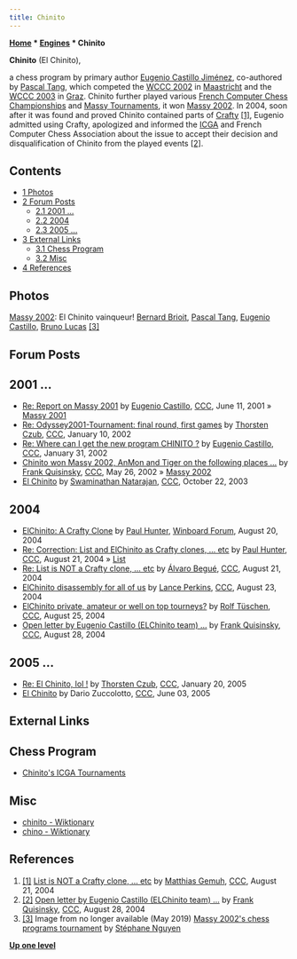 ```yaml
---
title: Chinito
---
```

**[Home](Home "Home") * [Engines](Engines "Engines") * Chinito**

**Chinito** (El Chinito),

a chess program by primary author [Eugenio Castillo Jiménez](Eugenio_Castillo_Jim%C3%A9nez "Eugenio Castillo Jiménez"), co-authored by [Pascal Tang](Pascal_Tang "Pascal Tang"), which competed the [WCCC 2002](WCCC_2002 "WCCC 2002") in [Maastricht](https://en.wikipedia.org/wiki/Maastricht) and the [WCCC 2003](WCCC_2003 "WCCC 2003") in [Graz](https://en.wikipedia.org/wiki/Graz).
Chinito further played various [French Computer Chess Championships](French_Computer_Chess_Championship "French Computer Chess Championship") and [Massy Tournaments](French_Programmers_Tournament "French Programmers Tournament"), it won [Massy 2002](Massy_2002 "Massy 2002").
In 2004, soon after it was found and proved Chinito contained parts of [Crafty](Crafty "Crafty") <a id="cite-note-1" href="#cite-ref-1">[1]</a>, Eugenio admitted using Crafty, apologized and informed the [ICGA](ICGA "ICGA") and French Computer Chess Association about the issue to accept their decision and disqualification of Chinito from the played events <a id="cite-note-2" href="#cite-ref-2">[2]</a>.

## Contents

- [1 Photos](#photos)
- [2 Forum Posts](#forum-posts)
  - [2.1 2001 ...](#2001-...)
  - [2.2 2004](#2004)
  - [2.3 2005 ...](#2005-...)
- [3 External Links](#external-links)
  - [3.1 Chess Program](#chess-program)
  - [3.2 Misc](#misc)
- [4 References](#references)

## Photos

[](http://www.ludochess.com/trn_massy2002/tournoi.php3)
[Massy 2002](Massy_2002 "Massy 2002"): El Chinito vainqueur! [Bernard Brioit](Bernard_Brioit "Bernard Brioit"), [Pascal Tang](Pascal_Tang "Pascal Tang"), [Eugenio Castillo](Eugenio_Castillo_Jim%C3%A9nez "Eugenio Castillo Jiménez"), [Bruno Lucas](Bruno_Lucas "Bruno Lucas") <a id="cite-note-3" href="#cite-ref-3">[3]</a>

## Forum Posts

## 2001 ...

- [Re: Report on Massy 2001](https://www.stmintz.com/ccc/index.php?id=174576) by [Eugenio Castillo](Eugenio_Castillo_Jim%C3%A9nez "Eugenio Castillo Jiménez"), [CCC](CCC "CCC"), June 11, 2001 » [Massy 2001](Massy_2001 "Massy 2001")
- [Re: Odyssey2001-Tournament: final round, first games](https://www.stmintz.com/ccc/index.php?id=206572) by [Thorsten Czub](Thorsten_Czub "Thorsten Czub"), [CCC](CCC "CCC"), January 10, 2002
- [Re: Where can I get the new program CHINITO ?](https://www.stmintz.com/ccc/index.php?id=211101) by [Eugenio Castillo](Eugenio_Castillo_Jim%C3%A9nez "Eugenio Castillo Jiménez"), [CCC](CCC "CCC"), January 31, 2002
- [Chinito won Massy 2002, AnMon and Tiger on the following places ...](https://www.stmintz.com/ccc/index.php?id=231908) by [Frank Quisinsky](Frank_Quisinsky "Frank Quisinsky"), [CCC](CCC "CCC"), May 26, 2002 » [Massy 2002](Massy_2002 "Massy 2002")
- [El Chinito](https://www.stmintz.com/ccc/index.php?id=322959) by [Swaminathan Natarajan](Swaminathan_Natarajan "Swaminathan Natarajan"), [CCC](CCC "CCC"), October 22, 2003

## 2004

- [ElChinito: A Crafty Clone](http://www.open-aurec.com/wbforum/viewtopic.php?f=18&t=48647) by [Paul Hunter](index.php?title=Paul_Hunter&action=edit&redlink=1 "Paul Hunter (page does not exist)"), [Winboard Forum](Computer_Chess_Forums "Computer Chess Forums"), August 20, 2004
- [Re: Correction: List and ElChinito as Crafty clones, ... etc](https://www.stmintz.com/ccc/index.php?id=383344) by [Paul Hunter](index.php?title=Paul_Hunter&action=edit&redlink=1 "Paul Hunter (page does not exist)"), [CCC](CCC "CCC"), August 21, 2004 » [List](</List_(Program)> "List (Program)")
- [Re: List is NOT a Crafty clone, ... etc](https://www.stmintz.com/ccc/index.php?id=383312) by [Álvaro Begué](%C3%81lvaro_Begu%C3%A9 "Álvaro Begué"), [CCC](CCC "CCC"), August 21, 2004
- [ElChinito disassembly for all of us](https://www.stmintz.com/ccc/index.php?id=383731) by [Lance Perkins](Lance_Perkins "Lance Perkins"), [CCC](CCC "CCC"), August 23, 2004
- [ElChinito private, amateur or well on top tourneys?](https://www.stmintz.com/ccc/index.php?id=384408) by [Rolf Tüschen](Rolf_T%C3%BCschen "Rolf Tüschen"), [CCC](CCC "CCC"), August 25, 2004
- [Open letter by Eugenio Castillo (ELChinito team) ...](https://www.stmintz.com/ccc/index.php?id=384790) by [Frank Quisinsky](Frank_Quisinsky "Frank Quisinsky"), [CCC](CCC "CCC"), August 28, 2004

## 2005 ...

- [Re: El Chinito, lol !](https://www.stmintz.com/ccc/index.php?id=406709) by [Thorsten Czub](Thorsten_Czub "Thorsten Czub"), [CCC](CCC "CCC"), January 20, 2005
- [El Chinito](https://www.stmintz.com/ccc/index.php?id=429589) by Dario Zuccolotto, [CCC](CCC "CCC"), June 03, 2005

## External Links

## Chess Program

- [Chinito's ICGA Tournaments](https://www.game-ai-forum.org/icga-tournaments/program.php?id=71)

## Misc

- [chinito - Wiktionary](https://en.wiktionary.org/wiki/chinito)
- [chino - Wiktionary](https://en.wiktionary.org/wiki/chino#Spanish)

## References

1. <a id="cite-ref-1" href="#cite-note-1">[1]</a> [List is NOT a Crafty clone, ... etc](https://www.stmintz.com/ccc/index.php?id=383228) by [Matthias Gemuh](Matthias_Gemuh "Matthias Gemuh"), [CCC](CCC "CCC"), August 21, 2004
1. <a id="cite-ref-2" href="#cite-note-2">[2]</a> [Open letter by Eugenio Castillo (ELChinito team) ...](https://www.stmintz.com/ccc/index.php?id=384790) by [Frank Quisinsky](Frank_Quisinsky "Frank Quisinsky"), [CCC](CCC "CCC"), August 28, 2004
1. <a id="cite-ref-3" href="#cite-note-3">[3]</a> Image from no longer available (May 2019) [Massy 2002's chess programs tournament](http://www.ludochess.com/trn_massy2002/tournoi.php3) by [Stéphane Nguyen](St%C3%A9phane_Nguyen "Stéphane Nguyen")

**[Up one level](Engines "Engines")**

